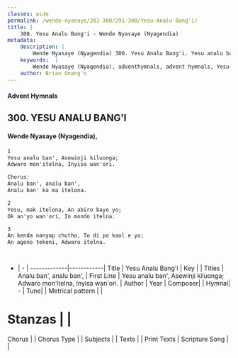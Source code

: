 ```yaml
---
classes: wide
permalink: /wende-nyasaye/201-300/291-300/Yesu-Analu-Bang'i/
title: |
    300. Yesu Analu Bang'i - Wende Nyasaye (Nyagendia)
metadata:
    description: |
        Wende Nyasaye (Nyagendia) 300. Yesu Analu Bang'i. Yesu analu ban', Asewinji kiluonga; Adwaro mon'itelna, Inyisa wan'ori.  Chorus: Analu ban', analu ban', Analu ban' ka ma itelona.  
    keywords:  |
        Wende Nyasaye (Nyagendia), adventhymnals, advent hymnals, Yesu Analu Bang'i, Yesu analu ban', Asewinji kiluonga; Adwaro mon'itelna, Inyisa wan'ori.. Analu ban', analu ban',
    author: Brian Onang'o
---
```


#### Advent Hymnals
## 300. YESU ANALU BANG'I
####  Wende Nyasaye (Nyagendia),

```txt
1
Yesu analu ban', Asewinji kiluonga;
Adwaro mon'itelna, Inyisa wan'ori.

Chorus:
Analu ban', analu ban',
Analu ban' ka ma itelona.

2
Yesu, mak itelona, An abiro bayo yo;
Ok an'yo wan'ori, In mondo itelna.

3
An kenda nanyap chutho, To di po kaol e yo;
An ageno tekoni, Adwaro itelna.




```

- |   -  |
-------------|------------|
Title | Yesu Analu Bang'i |
Key |  |
Titles | Analu ban', analu ban', |
First Line | Yesu analu ban', Asewinji kiluonga; Adwaro mon'itelna, Inyisa wan'ori. |
Author | 
Year | 
Composer| |
Hymnal|  - |
Tune|  |
Metrical pattern | |
# Stanzas |  |
Chorus |  |
Chorus Type |  |
Subjects | |
Texts |  |
Print Texts | 
Scripture Song |  |
    
